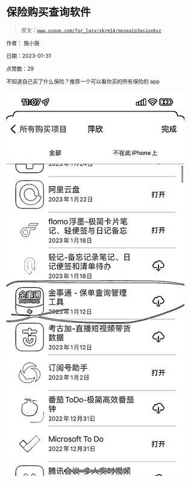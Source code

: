 # 保险购买查询软件

> 原文：[`www.yuque.com/for_lazy/xkrm14/qosea1o3asiux6vz`](https://www.yuque.com/for_lazy/xkrm14/qosea1o3asiux6vz)



作者： 施小施 

日期：2023-01-31 

点赞数：29 

不知道自己买了什么保险？推荐一个可以看你买的所有保险的 app 

![](img/c61a9ea4607e30845036a216b9957211.png) 

